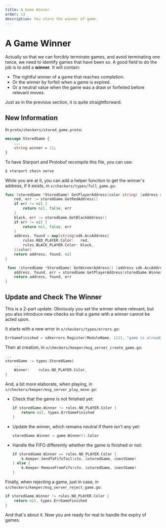 ```yaml
---
title: A Game Winner
order: 13
description: You store the winner of game.
---
```


# A Game Winner

Actually so that we can forcibly terminate games, and avoid terminating one twice, we need to identify games that have been so. A good field to do the job is to add a **winner**. It will contain:

* The rightful winner of a game that reaches completion.
* Or the winner by forfeit when a game is expired.
* Or a neutral value when the game was a draw or forfeited before relevant moves.

Just as in the previous section, it is quite straightforward.

## New Information

In `proto/checkers/stored_game.proto`:

```proto [https://github.com/cosmos/b9-checkers-academy-draft/blob/50cc1a1a296a4088f447986568d75aa492737898/proto/checkers/stored_game.proto#L19]
message StoredGame {
    ...
    string winner = 11;
}
```
To have Starport and Protobuf recompile this file, you can use:

```sh
$ starport chain serve
```
While you are at it, you can add a helper function to get the winner's address, if it exists, in `x/checkers/types/full_game.go`:

```go
func (storedGame *StoredGame) GetPlayerAddress(color string) (address sdk.AccAddress, found bool, err error) {
    red, err := storedGame.GetRedAddress()
    if err != nil {
        return nil, false, err
    }
    black, err := storedGame.GetBlackAddress()
    if err != nil {
        return nil, false, err
    }
    address, found = map[string]sdk.AccAddress{
        rules.RED_PLAYER.Color:   red,
        rules.BLACK_PLAYER.Color: black,
    }[color]
    return address, found, nil
}

 func (storedGame *StoredGame) GetWinnerAddress() (address sdk.AccAddress, found bool, err error) {
    address, found, err = storedGame.GetPlayerAddress(storedGame.Winner)
    return address, found, err
}
```

## Update and Check The Winner

This is a 2-part update. Obviously you set the winner where relevant, but you also introduce new checks so that a game with a winner cannot be acted upon.

It starts with a new error in `x/checkers/types/errors.go`:

```go [https://github.com/cosmos/b9-checkers-academy-draft/blob/50cc1a1a296a4088f447986568d75aa492737898/x/checkers/types/errors.go#L22]
ErrGameFinished = sdkerrors.Register(ModuleName, 1111, "game is already finished")
```
Then at creation, in `x/checkers/keeper/msg_server_create_game.go`:

```go [https://github.com/cosmos/b9-checkers-academy-draft/blob/50cc1a1a296a4088f447986568d75aa492737898/x/checkers/keeper/msg_server_create_game.go#L28]
...
storedGame := types.StoredGame{
    ...
    Winner:    rules.NO_PLAYER.Color,
}
```
And, a bit more elaborate, when playing, in `x/checkers/keeper/msg_server_play_move.go`:

* Check that the game is not finished yet:
    ```go [https://github.com/cosmos/b9-checkers-academy-draft/blob/50cc1a1a296a4088f447986568d75aa492737898/x/checkers/keeper/msg_server_play_move.go#L23-L25]
    if storedGame.Winner != rules.NO_PLAYER.Color {
        return nil, types.ErrGameFinished
    }
    ```
* Update the winner, which remains neutral if there isn't any yet:
    ```go [https://github.com/cosmos/b9-checkers-academy-draft/blob/50cc1a1a296a4088f447986568d75aa492737898/x/checkers/keeper/msg_server_play_move.go#L62]
    storedGame.Winner = game.Winner().Color
    ```
* Handle the FIFO differently whether the game is finished or not:
    ```go [https://github.com/cosmos/b9-checkers-academy-draft/blob/50cc1a1a296a4088f447986568d75aa492737898/x/checkers/keeper/msg_server_play_move.go#L69-L73]
    if storedGame.Winner == rules.NO_PLAYER.Color {
        k.Keeper.SendToFifoTail(ctx, &storedGame, &nextGame)
    } else {
        k.Keeper.RemoveFromFifo(ctx, &storedGame, &nextGame)
    }
    ```

Finally, when rejecting a game, just in case, in `x/checkers/keeper/msg_server_reject_game.go`:

```go [https://github.com/cosmos/b9-checkers-academy-draft/blob/50cc1a1a296a4088f447986568d75aa492737898/x/checkers/keeper/msg_server_reject_game.go#L21-L23]
if storedGame.Winner != rules.NO_PLAYER.Color {
    return nil, types.ErrGameFinished
}
```
And that's about it. Now you are ready for real to handle the expiry of games.
